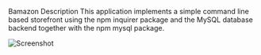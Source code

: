 Bamazon
Description
This application implements a simple command line based storefront using the npm inquirer package and the MySQL database backend together with the npm mysql package.

![Screenshot](http://Assets/screenshot.jpeg)
